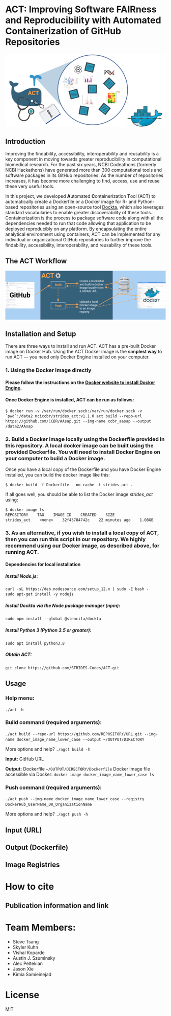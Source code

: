 # ACT: Improving Software FAIRness and Reproducibility with Automated Containerization of GitHub Repositories
![Logo](assets/ACT.png)

## Introduction
Improving the findability, accessibility, interoperability and reusability is a key component in moving towards greater reproducibility in computational biomedical research. For the past six years, NCBI Codeathons (formerly NCBI Hackathons) have generated more than 300 computational tools and software packages in its GitHub repositories. As the number of repositories increases, it has become more challenging to find, access, use and reuse these very useful tools.  

In this project, we developed **A**utomated **C**ontainerization **T**ool (ACT) to automatically create a Dockerfile or a Docker image for R- and Python-based repositories using an open-source tool [Dockta](https://github.com/stencila/dockta), which also leverages standard vocabularies to enable greater discoverability of these tools. Containerization is the process to package software code along with all the dependencies needed to run that code allowing that application to be deployed reproducibly on any platform.  By encapsulating the entire analytical environment using containers, ACT can be implemented for any individual or organizational GitHub repositories to further improve the findability, accessibility, interoperability, and reusability of these tools.

## The ACT Workflow

![Schematic](assets/ACT_Workflow.png)

## Installation and Setup

There are three ways to install and run ACT.  ACT has a pre-built Docker image on Docker Hub. Using the ACT Docker image is the **simplest way** to run ACT — you need only Docker Engine installed on your computer. 

### 1. Using the Docker Image directly 
#### Please follow the instructions on the [Docker website to install Docker Engine](https://docs.docker.com/engine/install/).
#### Once Docker Engine is installed, ACT can be run as follows:

```
$ docker run -v /var/run/docker.sock:/var/run/docker.sock -v `pwd`:/data2 nciccbr/strides_act:v1.1.0 act build --repo-url https://github.com/CCBR/AAsap.git --img-name ccbr_aasap --output /data2/AAsap
```


### 2. Build a Docker image locally using the Dockerfile provided in this repository. A local docker image can be built using the provided Dockerfile. You will need to install Docker Engine on your computer to build a Docker image.   

Once you have a local copy of the Dockerfile and you have Docker Engine installed, you can build the docker image like this:

```
$ docker build -f Dockerfile --no-cache -t strides_act .
```
If all goes well, you should be able to list the Docker image *strides_act* using:
```
$ docker image ls
REPOSITORY    TAG    IMAGE ID    CREATED    SIZE
strides_act    <none>    32f43784742c    22 minutes ago    1.08GB
```


### 3. As an alternative, if you wish to install a local copy of ACT, then you can run this script in our repository. We highly recommend using our Docker image, as described above, for running ACT.
#### Dependencies for local installation

##### Install Node.js:
```
curl -sL https://deb.nodesource.com/setup_12.x | sudo -E bash -
sudo apt-get install -y nodejs
```

##### Install Dockta via the Node package manager (npm): 
```sudo npm install --global @stencila/dockta```

##### Install Python 3 (Python 3.5 or greater):
```sudo apt install python3.8```

##### Obtain ACT:
```git clone https://github.com/STRIDES-Codes/ACT.git```


## Usage

### Help menu:
```./act -h```

### Build command (required arguments):
```./act build --repo-url https://github.com/REPOSITORY/URL.git --img-name docker_image_name_lower_case --output ~/OUTPUT/DIRECTORY```

More options and help? ```./agct build -h```

**Input:**
GitHub URL

**Output:** 
Dockerfile ```~/OUTPUT/DIRECTORY/Dockerfile```
Docker image file accessible via Docker: ```docker image docker_image_name_lower_case ls```

### Push command (required arguments):
```./act push --img-name docker_image_name_lower_case --registry DockerHub_UserName_OR_OrganizationName```

More options and help? ```./agct push -h```

## Input (URL)
## Output (Dockerfile)
## Image Registries

# How to cite
## Publication information and link

# Team Members:
* Steve Tsang
* Skyler Kuhn
* Vishal Koparde
* Austin J. Szuminsky
* Alec Peltekian
* Jason Xie
* Kimia Samieinejad

# License
MIT
